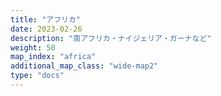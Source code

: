 ```yaml
---
title: "アフリカ"
date: 2023-02-26
description: "南アフリカ・ナイジェリア・ガーナなど"
weight: 50
map_index: "africa"
additional_map_class: "wide-map2"
type: "docs"
---
```

